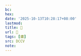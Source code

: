 ```yaml
---
bc:
hex:
date: '2025-10-13T10:28:17+08:00'
lastmod:
title: 􅤄
url: 􅤄
tags: [癑]
src: DCCV
note:
---
```


